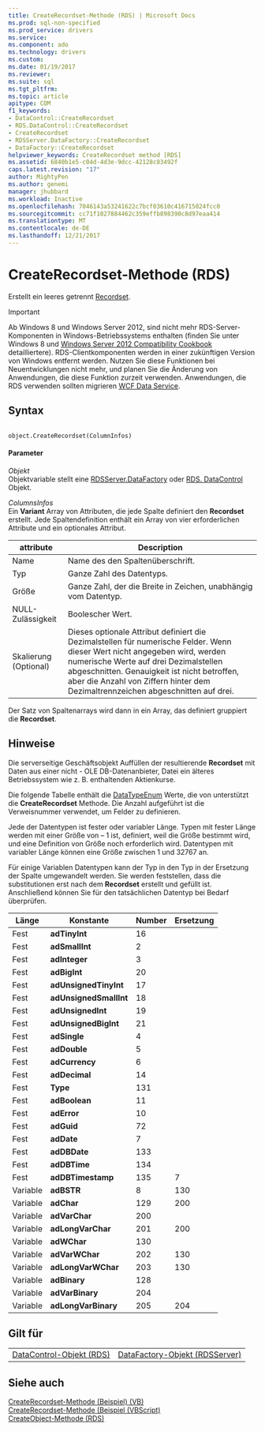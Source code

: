 ```yaml
---
title: CreateRecordset-Methode (RDS) | Microsoft Docs
ms.prod: sql-non-specified
ms.prod_service: drivers
ms.service: 
ms.component: ado
ms.technology: drivers
ms.custom: 
ms.date: 01/19/2017
ms.reviewer: 
ms.suite: sql
ms.tgt_pltfrm: 
ms.topic: article
apitype: COM
f1_keywords:
- DataControl::CreateRecordset
- RDS.DataControl::CreateRecordset
- CreateRecordset
- RDSServer.DataFactory::CreateRecordset
- DataFactory::CreateRecordset
helpviewer_keywords: CreateRecordset method [RDS]
ms.assetid: 6840b1e5-c04d-4d3e-9dcc-42128c83492f
caps.latest.revision: "17"
author: MightyPen
ms.author: genemi
manager: jhubbard
ms.workload: Inactive
ms.openlocfilehash: 7046143a53241622c7bcf03610c416715024fcc0
ms.sourcegitcommit: cc71f1027884462c359effb898390c8d97eaa414
ms.translationtype: MT
ms.contentlocale: de-DE
ms.lasthandoff: 12/21/2017
---
```

# <a name="createrecordset-method-rds"></a>CreateRecordset-Methode (RDS)
Erstellt ein leeres getrennt [Recordset](../../../ado/reference/ado-api/recordset-object-ado.md).  
  
> [!IMPORTANT]
>  Ab Windows 8 und Windows Server 2012, sind nicht mehr RDS-Server-Komponenten in Windows-Betriebssystems enthalten (finden Sie unter Windows 8 und [Windows Server 2012 Compatibility Cookbook](https://www.microsoft.com/en-us/download/details.aspx?id=27416) detailliertere). RDS-Clientkomponenten werden in einer zukünftigen Version von Windows entfernt werden. Nutzen Sie diese Funktionen bei Neuentwicklungen nicht mehr, und planen Sie die Änderung von Anwendungen, die diese Funktion zurzeit verwenden. Anwendungen, die RDS verwenden sollten migrieren [WCF Data Service](http://go.microsoft.com/fwlink/?LinkId=199565).  
  
## <a name="syntax"></a>Syntax  
  
```  
  
object.CreateRecordset(ColumnInfos)  
```  
  
#### <a name="parameters"></a>Parameter  
 *Objekt*  
 Objektvariable stellt eine [RDSServer.DataFactory](../../../ado/reference/rds-api/datafactory-object-rdsserver.md) oder [RDS. DataControl](../../../ado/reference/rds-api/datacontrol-object-rds.md) Objekt.  
  
 *ColumnsInfos*  
 Ein **Variant** Array von Attributen, die jede Spalte definiert den **Recordset** erstellt. Jede Spaltendefinition enthält ein Array von vier erforderlichen Attribute und ein optionales Attribut.  
  
|attribute|Description|  
|---------------|-----------------|  
|Name|Name des den Spaltenüberschrift.|  
|Typ|Ganze Zahl des Datentyps.|  
|Größe|Ganze Zahl, der die Breite in Zeichen, unabhängig vom Datentyp.|  
|NULL-Zulässigkeit|Boolescher Wert.|  
|Skalierung (Optional)|Dieses optionale Attribut definiert die Dezimalstellen für numerische Felder. Wenn dieser Wert nicht angegeben wird, werden numerische Werte auf drei Dezimalstellen abgeschnitten. Genauigkeit ist nicht betroffen, aber die Anzahl von Ziffern hinter dem Dezimaltrennzeichen abgeschnitten auf drei.|  
  
 Der Satz von Spaltenarrays wird dann in ein Array, das definiert gruppiert die **Recordset**.  
  
## <a name="remarks"></a>Hinweise  
 Die serverseitige Geschäftsobjekt Auffüllen der resultierende **Recordset** mit Daten aus einer nicht - OLE DB-Datenanbieter, Datei ein älteres Betriebssystem wie z. B. enthaltenden Aktienkurse.  
  
 Die folgende Tabelle enthält die [DataTypeEnum](../../../ado/reference/ado-api/datatypeenum.md) Werte, die von unterstützt die **CreateRecordset** Methode. Die Anzahl aufgeführt ist die Verweisnummer verwendet, um Felder zu definieren.  
  
 Jede der Datentypen ist fester oder variabler Länge. Typen mit fester Länge werden mit einer Größe von – 1 ist, definiert, weil die Größe bestimmt wird, und eine Definition von Größe noch erforderlich wird. Datentypen mit variabler Länge können eine Größe zwischen 1 und 32767 an.  
  
 Für einige Variablen Datentypen kann der Typ in den Typ in der Ersetzung der Spalte umgewandelt werden. Sie werden feststellen, dass die substitutionen erst nach dem **Recordset** erstellt und gefüllt ist. Anschließend können Sie für den tatsächlichen Datentyp bei Bedarf überprüfen.  
  
|Länge|Konstante|Number|Ersetzung|  
|------------|--------------|------------|------------------|  
|Fest|**adTinyInt**|16||  
|Fest|**adSmallInt**|2||  
|Fest|**adInteger**|3||  
|Fest|**adBigInt**|20||  
|Fest|**adUnsignedTinyInt**|17||  
|Fest|**adUnsignedSmallInt**|18||  
|Fest|**adUnsignedInt**|19||  
|Fest|**adUnsignedBigInt**|21||  
|Fest|**adSingle**|4||  
|Fest|**adDouble**|5||  
|Fest|**adCurrency**|6||  
|Fest|**adDecimal**|14||  
|Fest|**Type**|131||  
|Fest|**adBoolean**|11||  
|Fest|**adError**|10||  
|Fest|**adGuid**|72||  
|Fest|**adDate**|7||  
|Fest|**adDBDate**|133||  
|Fest|**adDBTime**|134||  
|Fest|**adDBTimestamp**|135|7|  
|Variable|**adBSTR**|8|130|  
|Variable|**adChar**|129|200|  
|Variable|**adVarChar**|200||  
|Variable|**adLongVarChar**|201|200|  
|Variable|**adWChar**|130||  
|Variable|**adVarWChar**|202|130|  
|Variable|**adLongVarWChar**|203|130|  
|Variable|**adBinary**|128||  
|Variable|**adVarBinary**|204||  
|Variable|**adLongVarBinary**|205|204|  
  
## <a name="applies-to"></a>Gilt für  
  
|||  
|-|-|  
|[DataControl-Objekt (RDS)](../../../ado/reference/rds-api/datacontrol-object-rds.md)|[DataFactory-Objekt (RDSServer)](../../../ado/reference/rds-api/datafactory-object-rdsserver.md)|  
  
## <a name="see-also"></a>Siehe auch  
 [CreateRecordset-Methode (Beispiel) (VB)](../../../ado/reference/ado-api/createrecordset-method-example-vb.md)   
 [CreateRecordset-Methode (Beispiel (VBScript)](../../../ado/reference/rds-api/createrecordset-method-example-vbscript.md)   
 [CreateObject-Methode (RDS)](../../../ado/reference/rds-api/createobject-method-rds.md)



